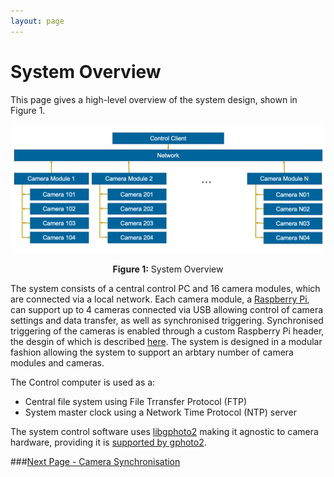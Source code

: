 ```yaml
---
layout: page
---
```


# System Overview

This page gives a high-level overview of the system design, shown in Figure 1.

![](images/system-overview.png)
<p style="text-align:center"><b>Figure 1:</b> System Overview</p>

The system consists of a central control PC and 16 camera modules, which are connected via a local network. Each camera module, a [Raspberry Pi](https://www.raspberrypi.org/), can support up to 4 cameras connected via USB allowing control of camera settings and data transfer, as well as synchronised triggering.
Synchronised triggering of the cameras is enabled through a custom Raspberry Pi header, the desgin of which is described [here](camera-sync.md). The system is designed in a modular fashion allowing the system to support an arbtary number of camera modules and cameras.

The Control computer is used as a:

* Central file system using File Trransfer Protocol (FTP)
* System master clock using a Network Time Protocol (NTP) server


The system control software uses [libgphoto2](http://gphoto.org/) making it agnostic to camera hardware, providing it is [supported by gphoto2](http://gphoto.org/proj/libgphoto2/support.php).



###[Next Page - Camera Synchronisation](camera-sync.md)
